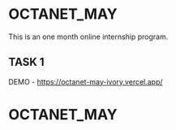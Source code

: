 
# OCTANET_MAY

This is an one month online internship program.

## TASK 1 
DEMO - https://octanet-may-ivory.vercel.app/

# OCTANET_MAY
